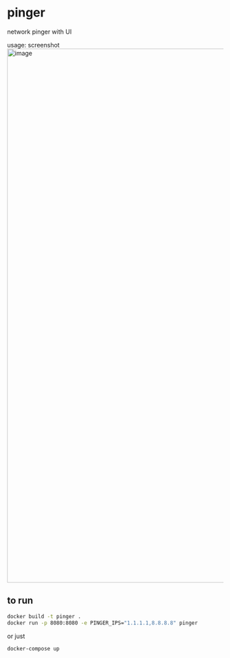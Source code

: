 # pinger

network pinger with UI

usage:
screenshot
<img width="1244" alt="image" src="https://github.com/dyipon/pinger/assets/35313394/9c9b38eb-601a-4f2a-9f5b-e20e47245a68">

## to run

```sh
docker build -t pinger .
docker run -p 8080:8080 -e PINGER_IPS="1.1.1.1,8.8.8.8" pinger
```

or just

```sh
docker-compose up
```
